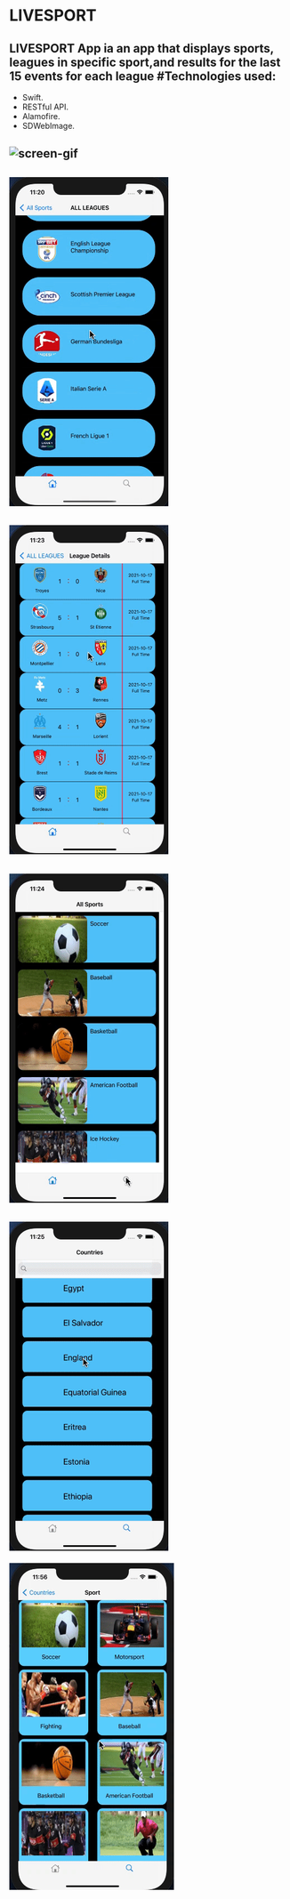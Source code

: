 # LIVESPORT
LIVESPORT App ia an app that displays sports, leagues in specific sport,and results for the last 15 events for each league
#Technologies used:
--
 - Swift.
 - RESTful API.
 - Alamofire.
 - SDWebImage.

![screen-gif](/LIVESPORT/Assets.xcassets/ezgif.com-video-to-gif.dataset/ezgif.com-video-to-gif.gif)
--
![screen-gif](/LIVESPORT/Assets.xcassets/ezgif.com-video-to-gif-2.dataset/ezgif.com-video-to-gif-2.gif)
--
![screen-gif](/LIVESPORT/Assets.xcassets/ezgif.com-video-to-gif-3.dataset/ezgif.com-video-to-gif-3.gif)
--
![screen-gif](/LIVESPORT/Assets.xcassets/ezgif.com-video-to-gif-4.dataset/ezgif.com-video-to-gif-4.gif)
--
![screen-gif](/LIVESPORT/Assets.xcassets/ezgif.com-video-to-gif-5.dataset/ezgif.com-video-to-gif-5.gif)
--
![screen-gif](/LIVESPORT/Assets.xcassets/ezgif.com-video-to-gif-6.dataset/ezgif.com-video-to-gif-6.gif)

